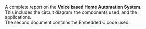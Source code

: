 A complete report on the **Voice based Home Automation System**.<br/>
This includes the circuit diagram, the components used, and the applications.<br>
The second document contains the Embedded C code used.
